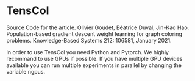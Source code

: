 # TensCol

Source Code for the article.
Olivier Goudet, Béatrice Duval, Jin-Kao Hao. Population-based gradient descent weight learning for graph coloring problems. Knowledge-Based Systems 212: 106581, January 2021.

In order to use TensCol you need Python and Pytorch. 
We highly recommand to use GPUs if possible. 
If you have multiple GPU devices available you can run multiple experiments in parallel by changing the variable ngpus. 
